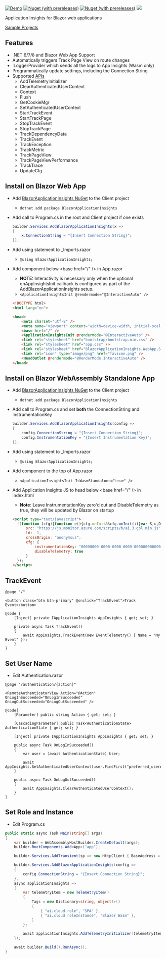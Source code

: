 [![Demo](https://img.shields.io/badge/Live-Demo-Blue?style=flat-square)](https://BlazorApplicationInsights.netlify.app/)
[![Nuget (with prereleases)](https://img.shields.io/nuget/vpre/BlazorApplicationInsights.svg?style=flat-square)](https://www.nuget.org/packages/BlazorApplicationInsights)
[![Nuget (with prereleases)](https://img.shields.io/nuget/dt/BlazorApplicationInsights.svg?style=flat-square)](https://www.nuget.org/packages/BlazorApplicationInsights)
![](https://github.com/IvanJosipovic/BlazorApplicationInsights/workflows/Create%20Release/badge.svg)

Application Insights for Blazor web applications

[Sample Projects](https://github.com/IvanJosipovic/BlazorApplicationInsights/tree/master/samples)

## Features

- .NET 6/7/8 and Blazor Web App Support
- Automatically triggers Track Page View on route changes
- ILoggerProvider which sends all the logs to App Insights (Wasm only)
- Programmatically update settings, including the Connection String
- Supported [APIs](https://github.com/microsoft/ApplicationInsights-JS/blob/master/API-reference.md)
  - AddTelemetryInitializer
  - ClearAuthenticatedUserContext
  - Context
  - Flush
  - GetCookieMgr
  - SetAuthenticatedUserContext
  - StartTrackEvent
  - StartTrackPage
  - StopTrackEvent
  - StopTrackPage
  - TrackDependencyData
  - TrackEvent
  - TrackException
  - TrackMetric
  - TrackPageView
  - TrackPageViewPerformance
  - TrackTrace
  - UpdateCfg

## Install on Blazor Web App

- Add [BlazorApplicationInsights NuGet](https://www.nuget.org/packages/BlazorApplicationInsights) to the Client project
  - ```dotnet add package BlazorApplicationInsights```
- Add call to Program.cs in the root and Client project if one exists

  ```csharp
  builder.Services.AddBlazorApplicationInsights(x =>
  {
      x.ConnectionString = "{Insert Connection String}";
  });
  ```

- Add using statement to _Imports.razor
  - ```@using BlazorApplicationInsights;```
- Add component below \<base href="/" /> in App.razor
  - **NOTE:** Interactivity is necessary only when the optional onAppInsightsInit callback is configured as part of the AddBlazorApplicationInsights setup.
  - ```<ApplicationInsightsInit @rendermode="@InteractiveAuto" />```

  ```html
  <!DOCTYPE html>
  <html lang="en">

  <head>
      <meta charset="utf-8" />
      <meta name="viewport" content="width=device-width, initial-scale=1.0, maximum-scale=1.0, user-scalable=no" />
      <base href="/" />
      <ApplicationInsightsInit @rendermode="@InteractiveAuto" />
      <link rel="stylesheet" href="bootstrap/bootstrap.min.css" />
      <link rel="stylesheet" href="app.css" />
      <link rel="stylesheet" href="BlazorApplicationInsights.WebApp.Sample.styles.css" />
      <link rel="icon" type="image/png" href="favicon.png" />
      <HeadOutlet @rendermode="@RenderMode.InteractiveAuto" />
  </head>
  ```

## Install on Blazor WebAssembly Standalone App

- Add [BlazorApplicationInsights NuGet](https://www.nuget.org/packages/BlazorApplicationInsights) to the Client project
  - ```dotnet add package BlazorApplicationInsights```
- Add call to Program.cs and set **both** the ConnectionString and InstrumentationKey

  ```csharp
  builder.Services.AddBlazorApplicationInsights(config =>
  {
      config.ConnectionString = "{Insert Connection String}";
      config.InstrumentationKey = "{Insert Instrumentation Key}";
  });
  ```

- Add using statement to _Imports.razor
  - ```@using BlazorApplicationInsights;```
- Add component to the top of App.razor
  - ```<ApplicationInsightsInit IsWasmStandalone="true" />```
- Add Application Insights JS to head below \<base href="/" /> in index.html
  - **Note:** Leave InstrumentationKey zero'd out and DisableTelemetry as true, they will be updated by Blazor on startup
  ```html
  <script type="text/javascript">
    !(function (cfg){function e(){cfg.onInit&&cfg.onInit(i)}var S,u,D,t,n,i,C=window,x=document,w=C.location,I="script",b="ingestionendpoint",E="disableExceptionTracking",A="ai.device.";"instrumentationKey"[S="toLowerCase"](),u="crossOrigin",D="POST",t="appInsightsSDK",n=cfg.name||"appInsights",(cfg.name||C[t])&&(C[t]=n),i=C[n]||function(l){var d=!1,g=!1,f={initialize:!0,queue:[],sv:"7",version:2,config:l};function m(e,t){var n={},i="Browser";function a(e){e=""+e;return 1===e.length?"0"+e:e}return n[A+"id"]=i[S](),n[A+"type"]=i,n["ai.operation.name"]=w&&w.pathname||"_unknown_",n["ai.internal.sdkVersion"]="javascript:snippet_"+(f.sv||f.version),{time:(i=new Date).getUTCFullYear()+"-"+a(1+i.getUTCMonth())+"-"+a(i.getUTCDate())+"T"+a(i.getUTCHours())+":"+a(i.getUTCMinutes())+":"+a(i.getUTCSeconds())+"."+(i.getUTCMilliseconds()/1e3).toFixed(3).slice(2,5)+"Z",iKey:e,name:"Microsoft.ApplicationInsights."+e.replace(/-/g,"")+"."+t,sampleRate:100,tags:n,data:{baseData:{ver:2}},ver:4,seq:"1",aiDataContract:undefined}}var h=-1,v=0,y=["js.monitor.azure.com","js.cdn.applicationinsights.io","js.cdn.monitor.azure.com","js0.cdn.applicationinsights.io","js0.cdn.monitor.azure.com","js2.cdn.applicationinsights.io","js2.cdn.monitor.azure.com","az416426.vo.msecnd.net"],k=l.url||cfg.src;if(k){if((n=navigator)&&(~(n=(n.userAgent||"").toLowerCase()).indexOf("msie")||~n.indexOf("trident/"))&&~k.indexOf("ai.3")&&(k=k.replace(/(\/)(ai\.3\.)([^\d]*)$/,function(e,t,n){return t+"ai.2"+n})),!1!==cfg.cr)for(var e=0;e<y.length;e++)if(0<k.indexOf(y[e])){h=e;break}var i=function(e){var a,t,n,i,o,r,s,c,p,u;f.queue=[],g||(0<=h&&v+1<y.length?(a=(h+v+1)%y.length,T(k.replace(/^(.*\/\/)([\w\.]*)(\/.*)$/,function(e,t,n,i){return t+y[a]+i})),v+=1):(d=g=!0,o=k,c=(p=function(){var e,t={},n=l.connectionString;if(n)for(var i=n.split(";"),a=0;a<i.length;a++){var o=i[a].split("=");2===o.length&&(t[o[0][S]()]=o[1])}return t[b]||(e=(n=t.endpointsuffix)?t.location:null,t[b]="https://"+(e?e+".":"")+"dc."+(n||"services.visualstudio.com")),t}()).instrumentationkey||l.instrumentationKey||"",p=(p=p[b])?p+"/v2/track":l.endpointUrl,(u=[]).push((t="SDK LOAD Failure: Failed to load Application Insights SDK script (See stack for details)",n=o,r=p,(s=(i=m(c,"Exception")).data).baseType="ExceptionData",s.baseData.exceptions=[{typeName:"SDKLoadFailed",message:t.replace(/\./g,"-"),hasFullStack:!1,stack:t+"\nSnippet failed to load ["+n+"] -- Telemetry is disabled\nHelp Link: https://go.microsoft.com/fwlink/?linkid=2128109\nHost: "+(w&&w.pathname||"_unknown_")+"\nEndpoint: "+r,parsedStack:[]}],i)),u.push((s=o,t=p,(r=(n=m(c,"Message")).data).baseType="MessageData",(i=r.baseData).message='AI (Internal): 99 message:"'+("SDK LOAD Failure: Failed to load Application Insights SDK script (See stack for details) ("+s+")").replace(/\"/g,"")+'"',i.properties={endpoint:t},n)),o=u,c=p,JSON&&((r=C.fetch)&&!cfg.useXhr?r(c,{method:D,body:JSON.stringify(o),mode:"cors"}):XMLHttpRequest&&((s=new XMLHttpRequest).open(D,c),s.setRequestHeader("Content-type","application/json"),s.send(JSON.stringify(o))))))},a=function(e,t){g||setTimeout(function(){!t&&f.core||i()},500),d=!1},T=function(e){var n=x.createElement(I),e=(n.src=e,cfg[u]);return!e&&""!==e||"undefined"==n[u]||(n[u]=e),n.onload=a,n.onerror=i,n.onreadystatechange=function(e,t){"loaded"!==n.readyState&&"complete"!==n.readyState||a(0,t)},cfg.ld&&cfg.ld<0?x.getElementsByTagName("head")[0].appendChild(n):setTimeout(function(){x.getElementsByTagName(I)[0].parentNode.appendChild(n)},cfg.ld||0),n};T(k)}try{f.cookie=x.cookie}catch(p){}function t(e){for(;e.length;)!function(t){f[t]=function(){var e=arguments;d||f.queue.push(function(){f[t].apply(f,e)})}}(e.pop())}var r,s,n="track",o="TrackPage",c="TrackEvent",n=(t([n+"Event",n+"PageView",n+"Exception",n+"Trace",n+"DependencyData",n+"Metric",n+"PageViewPerformance","start"+o,"stop"+o,"start"+c,"stop"+c,"addTelemetryInitializer","setAuthenticatedUserContext","clearAuthenticatedUserContext","flush"]),f.SeverityLevel={Verbose:0,Information:1,Warning:2,Error:3,Critical:4},(l.extensionConfig||{}).ApplicationInsightsAnalytics||{});return!0!==l[E]&&!0!==n[E]&&(t(["_"+(r="onerror")]),s=C[r],C[r]=function(e,t,n,i,a){var o=s&&s(e,t,n,i,a);return!0!==o&&f["_"+r]({message:e,url:t,lineNumber:n,columnNumber:i,error:a,evt:C.event}),o},l.autoExceptionInstrumented=!0),f}(cfg.cfg),(C[n]=i).queue&&0===i.queue.length?(i.queue.push(e),i.trackPageView({})):e();})({
        src: "https://js.monitor.azure.com/scripts/b/ai.3.gbl.min.js",
        ld: -1,
        crossOrigin: "anonymous",
        cfg: {
            instrumentationKey: "00000000-0000-0000-0000-000000000000",
            disableTelemetry: true
        }
    });
  </script>
  ```

## TrackEvent

```razor
@page "/"

<button class="btn btn-primary" @onclick="TrackEvent">Track Event</button>

@code {
    [Inject] private IApplicationInsights AppInsights { get; set; }

    private async Task TrackEvent()
    {
        await AppInsights.TrackEvent(new EventTelemetry() { Name = "My Event" });
    }
}
```

## Set User Name
- Edit Authentication.razor
```razor
@page "/authentication/{action}"

<RemoteAuthenticatorView Action="@Action" OnLogInSucceeded="OnLogInSucceeded" OnLogOutSucceeded="OnLogOutSucceeded" />

@code{
    [Parameter] public string Action { get; set; }

    [CascadingParameter] public Task<AuthenticationState> AuthenticationState { get; set; }

    [Inject] private IApplicationInsights AppInsights { get; set; }

    public async Task OnLogInSucceeded()
    {
        var user = (await AuthenticationState).User;

        await AppInsights.SetAuthenticatedUserContext(user.FindFirst("preferred_username")?.Value);
    }

    public async Task OnLogOutSucceeded()
    {
        await AppInsights.ClearAuthenticatedUserContext();
    }
}
```

## Set Role and Instance
- Edit Program.cs
```csharp
public static async Task Main(string[] args)
{
    var builder = WebAssemblyHostBuilder.CreateDefault(args);
    builder.RootComponents.Add<App>("app");

    builder.Services.AddTransient(sp => new HttpClient { BaseAddress = new Uri(builder.HostEnvironment.BaseAddress) });

    builder.Services.AddBlazorApplicationInsights(config =>
    {
        config.ConnectionString = "{Insert Connection String}";
    },
    async applicationInsights =>
    {
        var telemetryItem = new TelemetryItem()
        {
            Tags = new Dictionary<string, object?>()
            {
                { "ai.cloud.role", "SPA" },
                { "ai.cloud.roleInstance", "Blazor Wasm" },
            }
        };

        await applicationInsights.AddTelemetryInitializer(telemetryItem);
    });

    await builder.Build().RunAsync();
}

```
